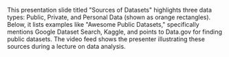 This presentation slide titled "Sources of Datasets" highlights three data types: Public, Private, and Personal Data (shown as orange rectangles). Below, it lists examples like "Awesome Public Datasets," specifically mentions Google Dataset Search, Kaggle, and points to Data.gov for finding public datasets. The video feed shows the presenter illustrating these sources during a lecture on data analysis.